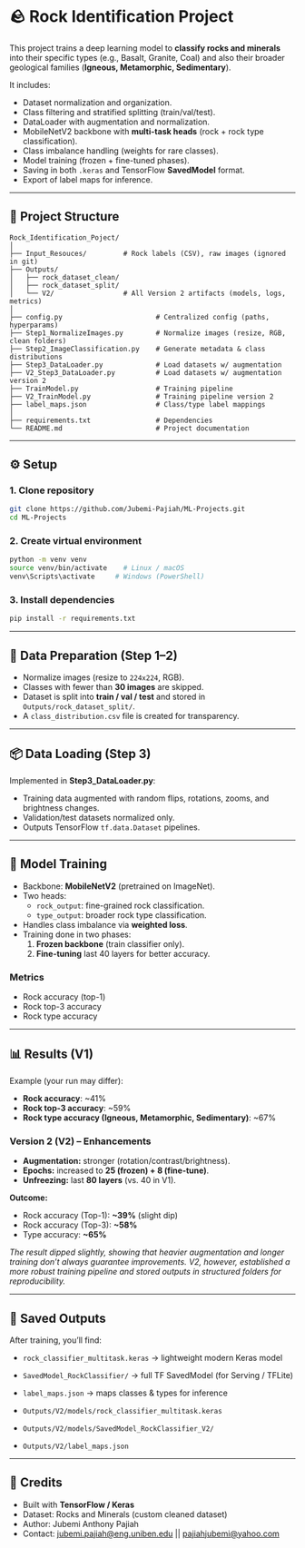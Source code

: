 # 🪨 Rock Identification Project

This project trains a deep learning model to **classify rocks and minerals** into their specific types (e.g., Basalt, Granite, Coal) and also their broader geological families (**Igneous, Metamorphic, Sedimentary**).  

It includes:
- Dataset normalization and organization.  
- Class filtering and stratified splitting (train/val/test).  
- DataLoader with augmentation and normalization.  
- MobileNetV2 backbone with **multi-task heads** (rock + rock type classification).  
- Class imbalance handling (weights for rare classes).  
- Model training (frozen + fine-tuned phases).  
- Saving in both `.keras` and TensorFlow **SavedModel** format.  
- Export of label maps for inference.  

---

## 📂 Project Structure

```
Rock_Identification_Poject/
│
├── Input_Resouces/         # Rock labels (CSV), raw images (ignored in git)
├── Outputs/                
│   ├── rock_dataset_clean/
│   ├── rock_dataset_split/
│   └── V2/                 # All Version 2 artifacts (models, logs, metrics)
│
├── config.py                       # Centralized config (paths, hyperparams)
├── Step1_NormalizeImages.py        # Normalize images (resize, RGB, clean folders)
├── Step2_ImageClassification.py    # Generate metadata & class distributions
├── Step3_DataLoader.py             # Load datasets w/ augmentation
├── V2_Step3_DataLoader.py          # Load datasets w/ augmentation version 2
├── TrainModel.py                   # Training pipeline 
├── V2_TrainModel.py                # Training pipeline version 2
├── label_maps.json                 # Class/type label mappings
│
├── requirements.txt                # Dependencies
└── README.md                       # Project documentation
```

---

## ⚙️ Setup

### 1. Clone repository
```bash
git clone https://github.com/Jubemi-Pajiah/ML-Projects.git
cd ML-Projects
```

### 2. Create virtual environment
```bash
python -m venv venv
source venv/bin/activate    # Linux / macOS
venv\Scripts\activate     # Windows (PowerShell)
```

### 3. Install dependencies
```bash
pip install -r requirements.txt
```

---

## 🧹 Data Preparation (Step 1–2)

- Normalize images (resize to `224x224`, RGB).  
- Classes with fewer than **30 images** are skipped.  
- Dataset is split into **train / val / test** and stored in `Outputs/rock_dataset_split/`.  
- A `class_distribution.csv` file is created for transparency.  

---

## 📦 Data Loading (Step 3)

Implemented in **Step3_DataLoader.py**:  
- Training data augmented with random flips, rotations, zooms, and brightness changes.  
- Validation/test datasets normalized only.  
- Outputs TensorFlow `tf.data.Dataset` pipelines.  

---

## 🧠 Model Training

- Backbone: **MobileNetV2** (pretrained on ImageNet).  
- Two heads:
  - `rock_output`: fine-grained rock classification.  
  - `type_output`: broader rock type classification.  
- Handles class imbalance via **weighted loss**.  
- Training done in two phases:
  1. **Frozen backbone** (train classifier only).  
  2. **Fine-tuning** last 40 layers for better accuracy.  

### Metrics
- Rock accuracy (top-1)  
- Rock top-3 accuracy  
- Rock type accuracy  

---

## 📊 Results (V1)

Example (your run may differ):

- **Rock accuracy**: ~41%  
- **Rock top-3 accuracy**: ~59%  
- **Rock type accuracy (Igneous, Metamorphic, Sedimentary)**: ~67%  

### Version 2 (V2) – Enhancements  
- **Augmentation:** stronger (rotation/contrast/brightness).  
- **Epochs:** increased to **25 (frozen) + 8 (fine-tune)**.  
- **Unfreezing:** last **80 layers** (vs. 40 in V1).  

**Outcome:**  
- Rock accuracy (Top-1): **~39%** (slight dip)  
- Rock accuracy (Top-3): **~58%**  
- Type accuracy: **~65%**  

*The result dipped slightly, showing that heavier augmentation and longer training don’t always guarantee improvements. V2, however, established a more robust training pipeline and stored outputs in structured folders for reproducibility.*  

---

## 💾 Saved Outputs

After training, you’ll find:

- `rock_classifier_multitask.keras` → lightweight modern Keras model  
- `SavedModel_RockClassifier/` → full TF SavedModel (for Serving / TFLite)  
- `label_maps.json` → maps classes & types for inference  


- `Outputs/V2/models/rock_classifier_multitask.keras`  
- `Outputs/V2/models/SavedModel_RockClassifier_V2/`  
- `Outputs/V2/label_maps.json` 
---

## 🙌 Credits

- Built with **TensorFlow / Keras**  
- Dataset: Rocks and Minerals (custom cleaned dataset)  
- Author: Jubemi Anthony Pajiah 
- Contact: jubemi.pajiah@eng.uniben.edu || pajiahjubemi@yahoo.com 
